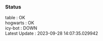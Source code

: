 ### Status


table : OK  
hogwarts : OK  
icy-bot : DOWN  
Latest Update : 2023-09-28 14:07:35.029942
